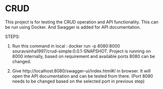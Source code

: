 # CRUD

This project is for testing the CRUD operation and API functionality.
This can be run using Docker.
And Swagger is added for API documentation.

STEPS:
1. Run this command in local : docker run -p 8080:8000 souravsinha1997/crud-simple:0.0.1-SNAPSHOT.
Project is running on 8000 internally, based on requirement and available ports 8080 can be changed.

2. Give http://localhost:8080/swagger-ui/index.html#/ in browser. It will open the API documentation and can be tested from there. (Port 8080 needs to be changed based on the selected port in previous step)
